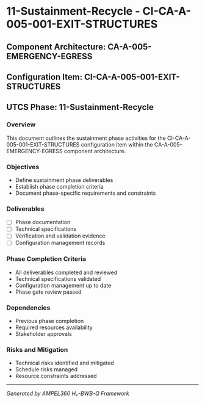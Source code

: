 # 11-Sustainment-Recycle - CI-CA-A-005-001-EXIT-STRUCTURES

## Component Architecture: CA-A-005-EMERGENCY-EGRESS
## Configuration Item: CI-CA-A-005-001-EXIT-STRUCTURES
## UTCS Phase: 11-Sustainment-Recycle

### Overview
This document outlines the sustainment phase activities for the CI-CA-A-005-001-EXIT-STRUCTURES configuration item within the CA-A-005-EMERGENCY-EGRESS component architecture.

### Objectives
- Define sustainment phase deliverables
- Establish phase completion criteria
- Document phase-specific requirements and constraints

### Deliverables
- [ ] Phase documentation
- [ ] Technical specifications
- [ ] Verification and validation evidence
- [ ] Configuration management records

### Phase Completion Criteria
- All deliverables completed and reviewed
- Technical specifications validated
- Configuration management up to date
- Phase gate review passed

### Dependencies
- Previous phase completion
- Required resources availability
- Stakeholder approvals

### Risks and Mitigation
- Technical risks identified and mitigated
- Schedule risks managed
- Resource constraints addressed

---
*Generated by AMPEL360 H₂-BWB-Q Framework*
